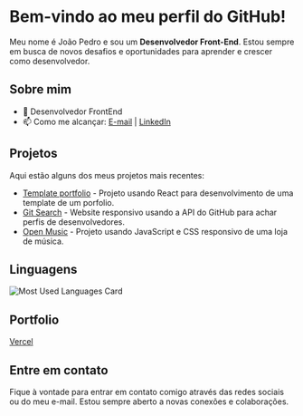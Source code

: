 # Bem-vindo ao meu perfil do GitHub!

Meu nome é João Pedro e sou um **Desenvolvedor Front-End**. Estou sempre em busca de novos desafios e oportunidades para aprender e crescer como desenvolvedor.

## Sobre mim

- 🌱 Desenvolvedor FrontEnd
-  📫 Como me alcançar: [E-mail](mailto:ctt.jplcordeiro@gmail.com) | [LinkedIn](https://www.linkedin.com/in/jplcordeiro)


## Projetos

Aqui estão alguns dos meus projetos mais recentes:

- [Template portfolio](https://github.com/jplcordeiro/m3-s1-entrega-portfolio-template-jplcordeiro) - Projeto usando React para desenvolvimento de uma template de um porfolio.
- [Git Search](https://github.com/jplcordeiro/Kenzie-Academy-Brasil-Developers-gitSearchBase-jplcordeiro) - Website responsivo usando a API do GitHub para achar perfis de desenvolvedores.
- [Open Music](https://github.com/jplcordeiro/m2-open-music-template-jplcordeiro) - Projeto usando JavaScript e CSS responsivo de uma loja de música.

## Linguagens

![Most Used Languages Card](https://github-readme-stats.vercel.app/api/top-langs/?username=jplcordeiro&layout=compact&theme=radical)

## Portfolio

[Vercel](https://vercel.com/jplcordeiro-personal-projects)

## Entre em contato

Fique à vontade para entrar em contato comigo através das redes sociais ou do meu e-mail. Estou sempre aberto a novas conexões e colaborações.

